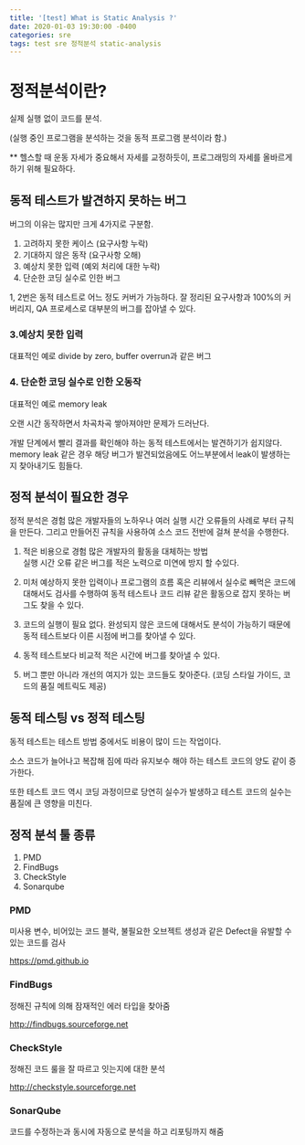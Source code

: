 ```yaml
---
title: '[test] What is Static Analysis ?'
date: 2020-01-03 19:30:00 -0400
categories: sre
tags: test sre 정적분석 static-analysis
---
```


# 정적분석이란?

실제 실행 없이 코드를 분석.

(실행 중인 프로그램을 분석하는 것을 동적 프로그램 분석이라 함.)

\*\* 헬스할 때 운동 자세가 중요해서 자세를 교정하듯이, 프로그래밍의 자세를 올바르게 하기 위해 필요하다.

## 동적 테스트가 발견하지 못하는 버그

버그의 이유는 많지만 크게 4가지로 구분함.

1. 고려하지 못한 케이스 (요구사항 누락)
2. 기대하지 않은 동작 (요구사항 오해)
3. 예상치 못한 입력 (예외 처리에 대한 누락)
4. 단순한 코딩 실수로 인한 버그

1, 2번은 동적 테스트로 어느 정도 커버가 가능하다. 잘 정리된 요구사항과 100%의 커버리지, QA 프로세스로 대부분의 버그를 잡아낼 수 있다.

### 3.예상치 못한 입력

대표적인 예로 divide by zero, buffer overrun과 같은 버그

### 4. 단순한 코딩 실수로 인한 오동작

대표적인 예로 memory leak

오랜 시간 동작하면서 차곡차곡 쌓아져야만 문제가 드러난다.

개발 단계에서 빨리 결과를 확인해야 하는 동적 테스트에서는 발견하기가 쉽지않다. memory leak 같은 경우 해당 버그가 발견되었음에도 어느부분에서 leak이 발생하는 지 찾아내기도 힘들다.

## 정적 분석이 필요한 경우

정적 분석은 경험 많은 개발자들의 노하우나 여러 실행 시간 오류들의 사례로 부터 규칙을 만든다. 그리고 만들어진 규칙을 사용하여 소스 코드 전반에 걸쳐 분석을 수행한다.

1. 적은 비용으로 경험 많은 개발자의 활동을 대체하는 방법<br> 실행 시간 오류 같은 버그를 적은 노력으로 미연에 방지 할 수있다.

2. 미처 예상하지 못한 입력이나 프로그램의 흐름 혹은 리뷰에서 실수로 빼먹은 코드에 대해서도 검사를 수행하여 동적 테스트나 코드 리뷰 같은 활동으로 잡지 못하는 버그도 찾을 수 있다.

3. 코드의 실행이 필요 없다. 완성되지 않은 코드에 대해서도 분석이 가능하기 때문에 동적 테스트보다 이른 시점에 버그를 찾아낼 수 있다.

4. 동적 테스트보다 비교적 적은 시간에 버그를 찾아낼 수 있다.

5. 버그 뿐만 아니라 개선의 여지가 있는 코드들도 찾아준다. (코딩 스타일 가이드, 코드의 품질 메트릭도 제공)

## 동적 테스팅 vs 정적 테스팅

동적 테스트는 테스트 방법 중에서도 비용이 많이 드는 작업이다.

소스 코드가 늘어나고 복잡해 짐에 따라 유지보수 해야 하는 테스트 코드의 양도 같이 증가한다.

또한 테스트 코드 역시 코딩 과정이므로 당연히 실수가 발생하고 테스트 코드의 실수는 품질에 큰 영향을 미친다.

## 정적 분석 툴 종류

1. PMD
2. FindBugs
3. CheckStyle
4. Sonarqube

### PMD

미사용 변수, 비어있는 코드 블락, 불필요한 오브젝트 생성과 같은 Defect을 유발할 수 있는 코드를 검사

https://pmd.github.io

### FindBugs

정해진 규칙에 의해 잠재적인 에러 타입을 찾아줌

http://findbugs.sourceforge.net

### CheckStyle

정해진 코드 룰을 잘 따르고 잇는지에 대한 분석

http://checkstyle.sourceforge.net

### SonarQube

코드를 수정하는과 동시에 자동으로 분석을 하고 리포팅까지 해줌
